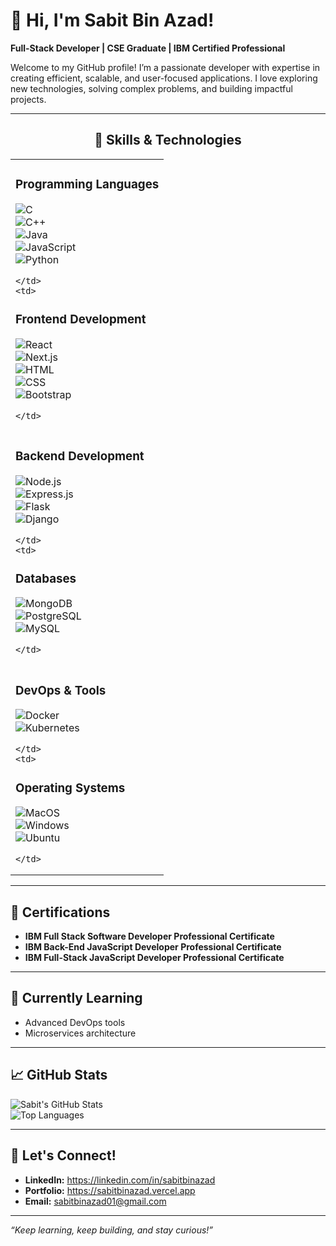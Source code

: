 # 👋 Hi, I'm Sabit Bin Azad!  

**Full-Stack Developer | CSE Graduate | IBM Certified Professional**  

Welcome to my GitHub profile! I’m a passionate developer with expertise in creating efficient, scalable, and user-focused applications. I love exploring new technologies, solving complex problems, and building impactful projects.

---

<div align="center">

## 🚀 **Skills & Technologies**

<table>
  <tr>
    <td>

### **Programming Languages**
![C](https://img.shields.io/badge/-C-A8B9CC?style=flat-square&logo=c&logoColor=white)  
![C++](https://img.shields.io/badge/-C++-00599C?style=flat-square&logo=c%2B%2B&logoColor=white)  
![Java](https://img.shields.io/badge/-Java-007396?style=flat-square&logo=java&logoColor=white)  
![JavaScript](https://img.shields.io/badge/-JavaScript-F7DF1E?style=flat-square&logo=javascript&logoColor=black)  
![Python](https://img.shields.io/badge/-Python-3776AB?style=flat-square&logo=python&logoColor=white)

    </td>
    <td>

### **Frontend Development**
![React](https://img.shields.io/badge/-React-61DAFB?style=flat-square&logo=react&logoColor=black)  
![Next.js](https://img.shields.io/badge/-Next.js-000000?style=flat-square&logo=nextdotjs&logoColor=white)  
![HTML](https://img.shields.io/badge/-HTML5-E34F26?style=flat-square&logo=html5&logoColor=white)  
![CSS](https://img.shields.io/badge/-CSS3-1572B6?style=flat-square&logo=css3&logoColor=white)  
![Bootstrap](https://img.shields.io/badge/-Bootstrap-7952B3?style=flat-square&logo=bootstrap&logoColor=white)

    </td>
  </tr>
  <tr>
    <td>

### **Backend Development**
![Node.js](https://img.shields.io/badge/-Node.js-339933?style=flat-square&logo=nodedotjs&logoColor=white)  
![Express.js](https://img.shields.io/badge/-Express.js-000000?style=flat-square&logo=express&logoColor=white)  
![Flask](https://img.shields.io/badge/-Flask-000000?style=flat-square&logo=flask&logoColor=white)  
![Django](https://img.shields.io/badge/-Django-092E20?style=flat-square&logo=django&logoColor=white)

    </td>
    <td>

### **Databases**
![MongoDB](https://img.shields.io/badge/-MongoDB-47A248?style=flat-square&logo=mongodb&logoColor=white)  
![PostgreSQL](https://img.shields.io/badge/-PostgreSQL-336791?style=flat-square&logo=postgresql&logoColor=white)  
![MySQL](https://img.shields.io/badge/-MySQL-4479A1?style=flat-square&logo=mysql&logoColor=white)

    </td>
  </tr>
  <tr>
    <td>

### **DevOps & Tools**
![Docker](https://img.shields.io/badge/-Docker-2496ED?style=flat-square&logo=docker&logoColor=white)  
![Kubernetes](https://img.shields.io/badge/-Kubernetes-326CE5?style=flat-square&logo=kubernetes&logoColor=white)

    </td>
    <td>

### **Operating Systems**
![MacOS](https://img.shields.io/badge/-macOS-000000?style=flat-square&logo=apple&logoColor=white)  
![Windows](https://img.shields.io/badge/-Windows-0078D6?style=flat-square&logo=windows&logoColor=white)  
![Ubuntu](https://img.shields.io/badge/-Ubuntu-E95420?style=flat-square&logo=ubuntu&logoColor=white)

    </td>
  </tr>
</table>


</div>


---

## 🏅 **Certifications**  
- **IBM Full Stack Software Developer Professional Certificate**  
- **IBM Back-End JavaScript Developer Professional Certificate**  
- **IBM Full-Stack JavaScript Developer Professional Certificate**  

---

## 🌱 **Currently Learning**  
- Advanced DevOps tools  
- Microservices architecture  

---

## 📈 **GitHub Stats**  
![Sabit's GitHub Stats](https://github-readme-stats.vercel.app/api?username=sabitbinazad&show_icons=true&theme=radical)  
![Top Languages](https://github-readme-stats.vercel.app/api/top-langs/?username=sabitbinazad&layout=compact&theme=radical)  

---

## 🤝 **Let's Connect!**  
- **LinkedIn:** https://linkedin.com/in/sabitbinazad
- **Portfolio:** https://sabitbinazad.vercel.app  
- **Email:** sabitbinazad01@gmail.com  

---

*“Keep learning, keep building, and stay curious!”*  

